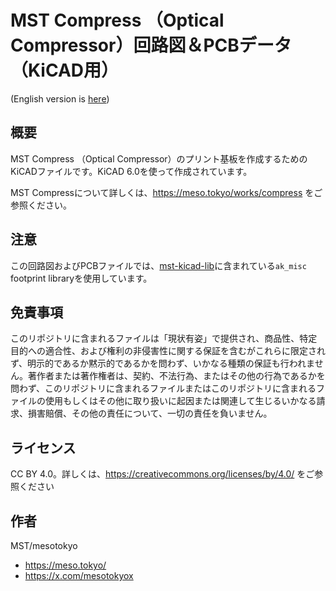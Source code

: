 # MST Compress （Optical Compressor）回路図＆PCBデータ（KiCAD用）

(English version is [here](readme.md))

## 概要

MST Compress （Optical Compressor）のプリント基板を作成するためのKiCADファイルです。KiCAD 6.0を使って作成されています。

MST Compressについて詳しくは、https://meso.tokyo/works/compress をご参照ください。

## 注意

この回路図およびPCBファイルでは、[mst-kicad-lib](https://github.com/mesotokyo/mst-kicad-lib)に含まれている`ak_misc` footprint libraryを使用しています。

## 免責事項

このリポジトリに含まれるファイルは「現状有姿」で提供され、商品性、特定目的への適合性、および権利の非侵害性に関する保証を含むがこれらに限定されず、明示的であるか黙示的であるかを問わず、いかなる種類の保証も行われません。著作者または著作権者は、契約、不法行為、またはその他の行為であるかを問わず、このリポジトリに含まれるファイルまたはこのリポジトリに含まれるファイルの使用もしくはその他に取り扱いに起因または関連して生じるいかなる請求、損害賠償、その他の責任について、一切の責任を負いません。 

## ライセンス

CC BY 4.0。詳しくは、https://creativecommons.org/licenses/by/4.0/ をご参照ください

## 作者

MST/mesotokyo

 - https://meso.tokyo/
 - https://x.com/mesotokyox
